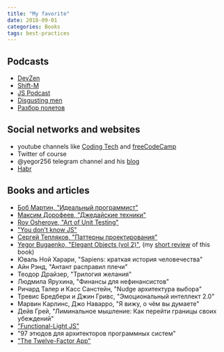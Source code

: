 ```yaml
---
title: "My favorite"
date: 2018-09-01
categories: Books
tags: best-practices
---
```


## Podcasts
- [DevZen][link_dev_zen]
- [Shift-M][link_shift_m]
- [JS Podcast](https://devchat.tv/js-jabber)
- [Disgusting men][link_disgusting_men]
- [Разбор полетов][link_razbor_poletov]

## Social networks and websites
- youtube channels like [Coding Tech](https://www.youtube.com/channel/UCtxCXg-UvSnTKPOzLH4wJaQ) and [freeCodeCamp](https://www.youtube.com/channel/UC8butISFwT-Wl7EV0hUK0BQ)
- Twitter of course
- @yegor256 telegram channel and his [blog][link_yegor_blog]
- [Habr][link_habr]

## Books and articles
- [Боб Мартин, "Идеальный программист"][link_ideal_programmer]
- [Максим Дорофеев, "Джедайские техники"][link_jedai_tecniques]
- [Roy Osherove, "Art of Unit Testing"][link_art_of_unit_testing]
- ["You don't know JS"][link_you_dont_know_js]
- [Сергей Тепляков, "Паттерны проектирования"][link_teplyakov]
- [Yegor Bugaenko, "Elegant Objects (vol 2)"][link_eo_vol2], (my [short review](eo-vol2-review.md) of this book)
- Юваль Ной Харари, "Sapiens: краткая история человечества"
- Айн Рэнд, "Антант расправил плечи"
- Теодор Драйзер, "Трилогия желания"
- Людмила Ярухина, "Финансы для нефинансистов"
- Ричард Талер и Касс Санстейн, "Nudge архитектура выбора"
- Тревис Бредбери и Джин Гривс, "Эмоциональный интеллект 2.0"
- Марвин Карлинс, Джо Наварро, "Я вижу, о чём вы думаете"
- Дейв Грей, "Лиминальное мышление: Как перейти границы своих убеждений"
- ["Functional-Light JS"](https://github.com/getify/Functional-Light-JS)
- "97 этюдов для архитекторов программных систем"
- ["The Twelve-Factor App"](https://12factor.net)

[link_dev_zen]: http://devzen.ru/
[link_razbor_poletov]: http://razbor-poletov.com/
[link_shift_m]: https://soundcloud.com/yegor256
[link_disgusting_men]: http://disgustingmen.com/category/podkasts/
[link_habr]: https://habrahabr.ru/
[link_yegor_blog]: http://www.yegor256.com/
[link_ideal_programmer]: https://www.amazon.com/Clean-Coder-Conduct-Professional-Programmers/dp/0137081073
[link_jedai_tecniques]: https://oz.by/books/more10584051.html
[link_art_of_unit_testing]: https://www.amazon.com/Art-Unit-Testing-examples/dp/1617290890
[link_you_dont_know_js]: https://github.com/getify/You-Dont-Know-JS
[link_teplyakov]: https://oz.by/books/more10428344.html
[link_eo_vol2]: https://www.amazon.com/Elegant-Objects-2-Yegor-Bugayenko/dp/1534908307

